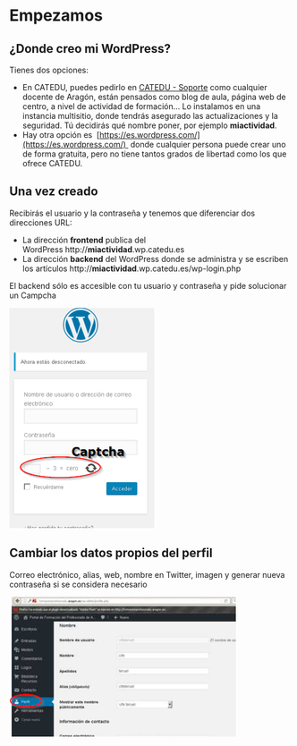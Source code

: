 # Empezamos

## ¿Donde creo mi WordPress?

Tienes dos opciones:

- En CATEDU, puedes pedirlo en [CATEDU - Soporte](https://catedu.es/soporte-catedu/) como cualquier docente de Aragón, están pensados como blog de aula, página web de centro, a nivel de actividad de formación... Lo instalamos en una instancia multisitio, donde tendrás asegurado las actualizaciones y la seguridad. Tú decidirás qué nombre poner, por ejemplo **miactividad**.
- Hay otra opción es  [https://es.wordpress.com/](https://es.wordpress.com/)  donde cualquier persona puede crear uno de forma gratuita, pero no tiene tantos grados de libertad como los que ofrece CATEDU. 

## Una vez creado

Recibirás el usuario y la contraseña y tenemos que diferenciar dos direcciones URL:

- La dirección **frontend** publica del WordPress http://**miactividad**.wp.catedu.es
- La dirección **backend** del WordPress donde se administra y se escriben los artículos http://**miactividad**.wp.catedu.es/wp-login.php

El backend sólo es accesible con tu usuario y contraseña y pide solucionar un Campcha

![](https://raw.githubusercontent.com/catedu/soportes-informaticos-profesorado/master/img/2017-02-04_13_14_20-CATEDU_INSTRUCCIONES_EDITORES_DE_WORDPRESS_-_PDF-XChange_Viewer.png)

## Cambiar los datos propios del perfil

Correo electrónico, alias, web, nombre en Twitter, imagen y generar nueva contraseña si se considera necesario

![](https://raw.githubusercontent.com/catedu/soportes-informaticos-profesorado/master/img/perfilWP.png)




